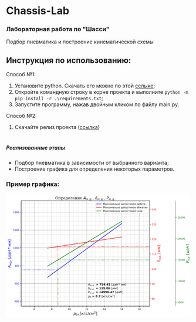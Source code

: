 # Chassis-Lab

### Лабораторная работа по "Шасси"


Подбор пневматика и построение кинематической схемы

## Инструкция по использованию:

Способ №1:
   1. Установите python. Скачать его можно по этой [сслыке](https://www.python.org/downloads/);
   2. Откройте командную строку в корне проекта и выполните `python -m pip install -r .\requirements.txt`;
   3. Запустите программу, нажав двойным кликом по файлу main.py.

Способ №2:
   1. Скачайте релиз проекта ([ссылка](https://github.com/battleoftwok/Chassis-Lab/releases))

#

##### Реализованные этапы
- Подбор пневматика в зависимости от выбранного варианта;
- Построение графика для определения некоторых параметров.

### Пример графика:
![plot_example.png](plot_example.png)
